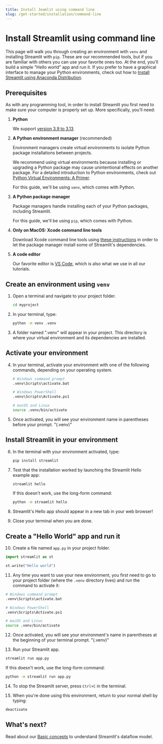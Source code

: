```yaml
---
title: Install Jeamlit using command line
slug: /get-started/installation/command-line
---
```


# Install Streamlit using command line

This page will walk you through creating an environment with `venv` and installing Streamlit with `pip`. These are our recommended tools, but if you are familiar with others you can use your favorite ones too. At the end, you'll build a simple "Hello world" app and run it. If you prefer to have a graphical interface to manage your Python environments, check out how to [Install Streamlit using Anaconda Distribution](/get-started/installation/anaconda-distribution).

## Prerequisites

As with any programming tool, in order to install Streamlit you first need to make sure your
computer is properly set up. More specifically, you’ll need:

1. **Python**

   We support [version 3.9 to 3.13](https://www.python.org/downloads/).

1. **A Python environment manager** (recommended)

   Environment managers create virtual environments to isolate Python package installations between
   projects.

   We recommend using virtual environments because installing or upgrading a Python package may
   cause unintentional effects on another package. For a detailed introduction to Python
   environments, check out
   [Python Virtual Environments: A Primer](https://realpython.com/python-virtual-environments-a-primer/).

   For this guide, we'll be using `venv`, which comes with Python.

1. **A Python package manager**

   Package managers handle installing each of your Python packages, including Streamlit.

   For this guide, we'll be using `pip`, which comes with Python.

1. **Only on MacOS: Xcode command line tools**

   Download Xcode command line tools using [these instructions](https://mac.install.guide/commandlinetools/4.html)
   in order to let the package manager install some of Streamlit's dependencies.

1. **A code editor**

   Our favorite editor is [VS Code](https://code.visualstudio.com/download), which is also what we use in
   all our tutorials.

## Create an environment using `venv`

1. Open a terminal and navigate to your project folder.

   ```bash
   cd myproject
   ```

2. In your terminal, type:

   ```bash
   python -m venv .venv
   ```

3. A folder named ".venv" will appear in your project. This directory is where your virtual environment and its dependencies are installed.

## Activate your environment

4. In your terminal, activate your environment with one of the following commands, depending on your operating system.

   ```bash
   # Windows command prompt
   .venv\Scripts\activate.bat

   # Windows PowerShell
   .venv\Scripts\Activate.ps1

   # macOS and Linux
   source .venv/bin/activate
   ```

5. Once activated, you will see your environment name in parentheses before your prompt. "(.venv)"

## Install Streamlit in your environment

6. In the terminal with your environment activated, type:

   ```bash
   pip install streamlit
   ```

7. Test that the installation worked by launching the Streamlit Hello example app:

   ```bash
   streamlit hello
   ```

   If this doesn't work, use the long-form command:

   ```bash
   python -m streamlit hello
   ```

8. Streamlit's Hello app should appear in a new tab in your web browser!
   <Cloud name="doc-mpa-hello" height="700px" />
9. Close your terminal when you are done.

## Create a "Hello World" app and run it

10. Create a file named `app.py` in your project folder.

```python
import streamlit as st

st.write("Hello world")
```

11. Any time you want to use your new environment, you first need to go to your project folder (where the `.venv` directory lives) and run the command to activate it:

```bash
# Windows command prompt
.venv\Scripts\activate.bat

# Windows PowerShell
.venv\Scripts\Activate.ps1

# macOS and Linux
source .venv/bin/activate
```

12. Once activated, you will see your environment's name in parentheses at the beginning of your terminal prompt. "(.venv)"

13. Run your Streamlit app.

```bash
streamlit run app.py
```

If this doesn't work, use the long-form command:

```bash
python -m streamlit run app.py
```

14. To stop the Streamlit server, press `Ctrl+C` in the terminal.

15. When you're done using this environment, return to your normal shell by typing:

```bash
deactivate
```

## What's next?

Read about our [Basic concepts](/get-started/fundamentals/main-concepts) to understand Streamlit's dataflow model.
